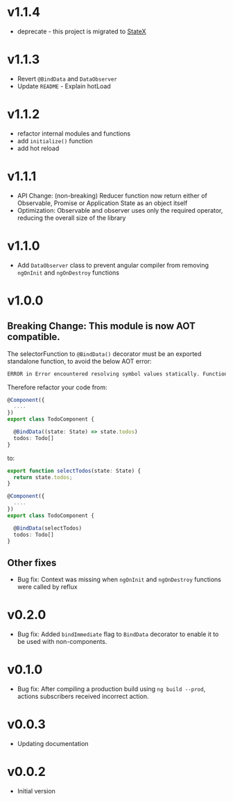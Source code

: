 # v1.1.4

* deprecate - this project is migrated to [StateX](https://github.com/rintoj/statex)

# v1.1.3

* Revert `@BindData` and `DataObserver`
* Update `README` - Explain hotLoad

# v1.1.2
* refactor internal modules and functions
* add `initialize()` function
* add hot reload

# v1.1.1

* API Change: (non-breaking) Reducer function now return either of Observable, Promise or Application State as an object itself
* Optimization: Observable and observer uses only the required operator, reducing the overall size of the library

# v1.1.0

* Add `DataObserver` class to prevent angular compiler from removing `ngOnInit` and `ngOnDestroy` functions

# v1.0.0

## Breaking Change: This module is now AOT compatible.

The selectorFunction to `@BindData()` decorator must be an exported standalone function, to avoid the below AOT error:

```bash
ERROR in Error encountered resolving symbol values statically. Function calls are not supported. Consider replacing the function or lambda with a reference to an exported function
```

Therefore refactor your code from:

```ts
@Component({
  ....
})
export class TodoComponent {

  @BindData((state: State) => state.todos)
  todos: Todo[]
}
```

to:
```ts
export function selectTodos(state: State) {
  return state.todos;
}

@Component({
  ....
})
export class TodoComponent {

  @BindData(selectTodos)
  todos: Todo[]
}
```

## Other fixes

* Bug fix: Context was missing when `ngOnInit` and `ngOnDestroy` functions were called by reflux

# v0.2.0

* Bug fix: Added `bindImmediate` flag to `BindData` decorator to enable it to be used with non-components.

# v0.1.0

* Bug fix: After compiling a production build using `ng build --prod`, actions subscribers received incorrect action.

# v0.0.3

* Updating documentation

# v0.0.2

* Initial version
